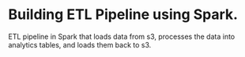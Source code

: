 # Building ETL Pipeline using Spark.
ETL pipeline in Spark that loads data from s3, processes the data into analytics tables, and loads them back to s3.
